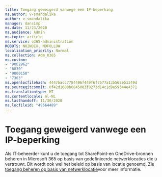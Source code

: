 ```yaml
---
title: Toegang geweigerd vanwege een IP-beperking
ms.author: v-smandalika
author: v-smandalika
manager: dansimp
ms.date: 11/23/2020
ms.audience: Admin
ms.topic: article
ms.service: o365-administration
ROBOTS: NOINDEX, NOFOLLOW
localization_priority: Normal
ms.collection: Adm_O365
ms.custom:
- "9002962"
- "6830"
- "9000150"
- "7303"
ms.openlocfilehash: 4447bacc7784496f449f6f7577a13b562e51349d
ms.sourcegitcommit: 0f42d1600b6845083f0273d14c1d9e59344e4371
ms.translationtype: MT
ms.contentlocale: nl-NL
ms.lasthandoff: 11/30/2020
ms.locfileid: "49564489"
---
```

# <a name="access-denied-due-to-ip-restriction"></a>Toegang geweigerd vanwege een IP-beperking

Als IT-beheerder kunt u de toegang tot SharePoint-en OneDrive-bronnen beheren in Microsoft 365 op basis van gedefinieerde netwerklocaties die u vertrouwt. Dit wordt ook wel het beleid op basis van locatie genoemd. Zie [toegang beheren op basis van netwerklocatie](https://docs.microsoft.com/sharepoint/control-access-based-on-network-location)voor meer informatie.

